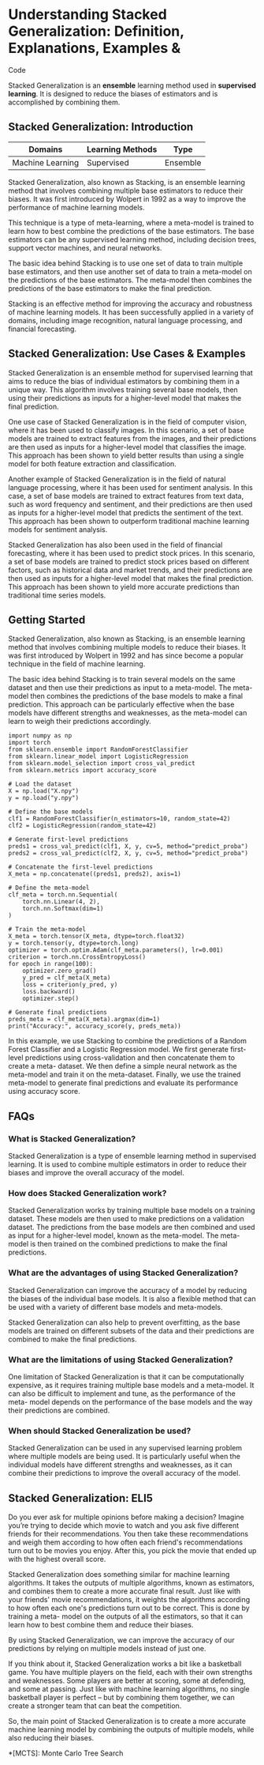 # Understanding Stacked Generalization: Definition, Explanations, Examples &
Code

Stacked Generalization is an **ensemble** learning method used in **supervised
learning**. It is designed to reduce the biases of estimators and is
accomplished by combining them.

## Stacked Generalization: Introduction

Domains | Learning Methods | Type  
---|---|---  
Machine Learning | Supervised | Ensemble  
  
Stacked Generalization, also known as Stacking, is an ensemble learning method
that involves combining multiple base estimators to reduce their biases. It
was first introduced by Wolpert in 1992 as a way to improve the performance of
machine learning models.

This technique is a type of meta-learning, where a meta-model is trained to
learn how to best combine the predictions of the base estimators. The base
estimators can be any supervised learning method, including decision trees,
support vector machines, and neural networks.

The basic idea behind Stacking is to use one set of data to train multiple
base estimators, and then use another set of data to train a meta-model on the
predictions of the base estimators. The meta-model then combines the
predictions of the base estimators to make the final prediction.

Stacking is an effective method for improving the accuracy and robustness of
machine learning models. It has been successfully applied in a variety of
domains, including image recognition, natural language processing, and
financial forecasting.

## Stacked Generalization: Use Cases & Examples

Stacked Generalization is an ensemble method for supervised learning that aims
to reduce the bias of individual estimators by combining them in a unique way.
This algorithm involves training several base models, then using their
predictions as inputs for a higher-level model that makes the final
prediction.

One use case of Stacked Generalization is in the field of computer vision,
where it has been used to classify images. In this scenario, a set of base
models are trained to extract features from the images, and their predictions
are then used as inputs for a higher-level model that classifies the image.
This approach has been shown to yield better results than using a single model
for both feature extraction and classification.

Another example of Stacked Generalization is in the field of natural language
processing, where it has been used for sentiment analysis. In this case, a set
of base models are trained to extract features from text data, such as word
frequency and sentiment, and their predictions are then used as inputs for a
higher-level model that predicts the sentiment of the text. This approach has
been shown to outperform traditional machine learning models for sentiment
analysis.

Stacked Generalization has also been used in the field of financial
forecasting, where it has been used to predict stock prices. In this scenario,
a set of base models are trained to predict stock prices based on different
factors, such as historical data and market trends, and their predictions are
then used as inputs for a higher-level model that makes the final prediction.
This approach has been shown to yield more accurate predictions than
traditional time series models.

## Getting Started

Stacked Generalization, also known as Stacking, is an ensemble learning method
that involves combining multiple models to reduce their biases. It was first
introduced by Wolpert in 1992 and has since become a popular technique in the
field of machine learning.

The basic idea behind Stacking is to train several models on the same dataset
and then use their predictions as input to a meta-model. The meta-model then
combines the predictions of the base models to make a final prediction. This
approach can be particularly effective when the base models have different
strengths and weaknesses, as the meta-model can learn to weigh their
predictions accordingly.

    
    
    
    import numpy as np
    import torch
    from sklearn.ensemble import RandomForestClassifier
    from sklearn.linear_model import LogisticRegression
    from sklearn.model_selection import cross_val_predict
    from sklearn.metrics import accuracy_score
    
    # Load the dataset
    X = np.load("X.npy")
    y = np.load("y.npy")
    
    # Define the base models
    clf1 = RandomForestClassifier(n_estimators=10, random_state=42)
    clf2 = LogisticRegression(random_state=42)
    
    # Generate first-level predictions
    preds1 = cross_val_predict(clf1, X, y, cv=5, method="predict_proba")
    preds2 = cross_val_predict(clf2, X, y, cv=5, method="predict_proba")
    
    # Concatenate the first-level predictions
    X_meta = np.concatenate((preds1, preds2), axis=1)
    
    # Define the meta-model
    clf_meta = torch.nn.Sequential(
        torch.nn.Linear(4, 2),
        torch.nn.Softmax(dim=1)
    )
    
    # Train the meta-model
    X_meta = torch.tensor(X_meta, dtype=torch.float32)
    y = torch.tensor(y, dtype=torch.long)
    optimizer = torch.optim.Adam(clf_meta.parameters(), lr=0.001)
    criterion = torch.nn.CrossEntropyLoss()
    for epoch in range(100):
        optimizer.zero_grad()
        y_pred = clf_meta(X_meta)
        loss = criterion(y_pred, y)
        loss.backward()
        optimizer.step()
    
    # Generate final predictions
    preds_meta = clf_meta(X_meta).argmax(dim=1)
    print("Accuracy:", accuracy_score(y, preds_meta))
    
    

In this example, we use Stacking to combine the predictions of a Random Forest
Classifier and a Logistic Regression model. We first generate first-level
predictions using cross-validation and then concatenate them to create a meta-
dataset. We then define a simple neural network as the meta-model and train it
on the meta-dataset. Finally, we use the trained meta-model to generate final
predictions and evaluate its performance using accuracy score.

## FAQs

### What is Stacked Generalization?

Stacked Generalization is a type of ensemble learning method in supervised
learning. It is used to combine multiple estimators in order to reduce their
biases and improve the overall accuracy of the model.

### How does Stacked Generalization work?

Stacked Generalization works by training multiple base models on a training
dataset. These models are then used to make predictions on a validation
dataset. The predictions from the base models are then combined and used as
input for a higher-level model, known as the meta-model. The meta-model is
then trained on the combined predictions to make the final predictions.

### What are the advantages of using Stacked Generalization?

Stacked Generalization can improve the accuracy of a model by reducing the
biases of the individual base models. It is also a flexible method that can be
used with a variety of different base models and meta-models.

Stacked Generalization can also help to prevent overfitting, as the base
models are trained on different subsets of the data and their predictions are
combined to make the final predictions.

### What are the limitations of using Stacked Generalization?

One limitation of Stacked Generalization is that it can be computationally
expensive, as it requires training multiple base models and a meta-model. It
can also be difficult to implement and tune, as the performance of the meta-
model depends on the performance of the base models and the way their
predictions are combined.

### When should Stacked Generalization be used?

Stacked Generalization can be used in any supervised learning problem where
multiple models are being used. It is particularly useful when the individual
models have different strengths and weaknesses, as it can combine their
predictions to improve the overall accuracy of the model.

## Stacked Generalization: ELI5

Do you ever ask for multiple opinions before making a decision? Imagine you’re
trying to decide which movie to watch and you ask five different friends for
their recommendations. You then take these recommendations and weigh them
according to how often each friend's recommendations turn out to be movies you
enjoy. After this, you pick the movie that ended up with the highest overall
score.

Stacked Generalization does something similar for machine learning algorithms.
It takes the outputs of multiple algorithms, known as estimators, and combines
them to create a more accurate final result. Just like with your friends'
movie recommendations, it weights the algorithms according to how often each
one's predictions turn out to be correct. This is done by training a meta-
model on the outputs of all the estimators, so that it can learn how to best
combine them and reduce their biases.

By using Stacked Generalization, we can improve the accuracy of our
predictions by relying on multiple models instead of just one.

If you think about it, Stacked Generalization works a bit like a basketball
game. You have multiple players on the field, each with their own strengths
and weaknesses. Some players are better at scoring, some at defending, and
some at passing. Just like with machine learning algorithms, no single
basketball player is perfect – but by combining them together, we can create a
stronger team that can beat the competition.

So, the main point of Stacked Generalization is to create a more accurate
machine learning model by combining the outputs of multiple models, while also
reducing their biases.

  *[MCTS]: Monte Carlo Tree Search